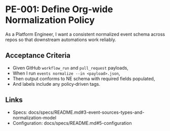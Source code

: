# PE-001: Define Org‑wide Normalization Policy

As a Platform Engineer, I want a consistent normalized event schema across repos so that downstream automations work reliably.

## Acceptance Criteria
- Given GitHub `workflow_run` and `pull_request` payloads,
- When I run `events normalize --in <payload>.json`,
- Then output conforms to NE schema with required fields populated,
- And labels include any policy‑driven tags.

## Links
- Specs: docs/specs/README.md#3-event-sources-types-and-normalization-model
- Configuration: docs/specs/README.md#5-configuration
